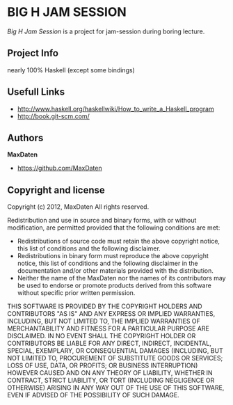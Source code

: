 BIG H JAM SESSION
=================

*Big H Jam Session* is a project for jam-session during boring lecture.

Project Info
------------

nearly 100% Haskell (except some bindings)

Usefull Links
-------------

+ http://www.haskell.org/haskellwiki/How_to_write_a_Haskell_program
+ http://book.git-scm.com/


Authors
-------

**MaxDaten**

+ https://github.com/MaxDaten

Copyright and license
---------------------
Copyright (c) 2012, MaxDaten
All rights reserved.

Redistribution and use in source and binary forms, with or without modification, are permitted provided that the following conditions are met:

* Redistributions of source code must retain the above copyright notice, this list of conditions and the following disclaimer.
* Redistributions in binary form must reproduce the above copyright notice, this list of conditions and the following disclaimer 
in the documentation and/or other materials provided with the distribution.
* Neither the name of the MaxDaten nor the names of its contributors may be used to endorse or promote products derived from this software without specific prior written permission.

THIS SOFTWARE IS PROVIDED BY THE COPYRIGHT HOLDERS AND CONTRIBUTORS "AS IS" AND ANY EXPRESS OR IMPLIED WARRANTIES, INCLUDING, BUT NOT LIMITED TO, 
THE IMPLIED WARRANTIES OF MERCHANTABILITY AND FITNESS FOR A PARTICULAR PURPOSE ARE DISCLAIMED. IN NO EVENT SHALL THE COPYRIGHT HOLDER OR 
CONTRIBUTORS BE LIABLE FOR ANY DIRECT, INDIRECT, INCIDENTAL, SPECIAL, EXEMPLARY, OR CONSEQUENTIAL DAMAGES (INCLUDING, BUT NOT LIMITED TO, PROCUREMENT 
OF SUBSTITUTE GOODS OR SERVICES; LOSS OF USE, DATA, OR PROFITS; OR BUSINESS INTERRUPTION) HOWEVER CAUSED AND ON ANY THEORY OF LIABILITY, 
WHETHER IN CONTRACT, STRICT LIABILITY, OR TORT (INCLUDING NEGLIGENCE OR OTHERWISE) ARISING IN ANY WAY OUT OF THE USE OF THIS SOFTWARE, EVEN IF ADVISED OF THE POSSIBILITY OF SUCH DAMAGE.